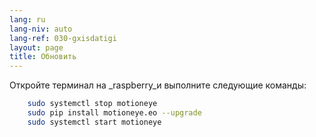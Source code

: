 ```yaml
---
lang: ru
lang-niv: auto
lang-ref: 030-gxisdatigi
layout: page
title: Обновить
---
```


Откройте терминал на _raspberry_и выполните следующие команды: 

```bash
    sudo systemctl stop motioneye
    sudo pip install motioneye.eo --upgrade
    sudo systemctl start motioneye
```
